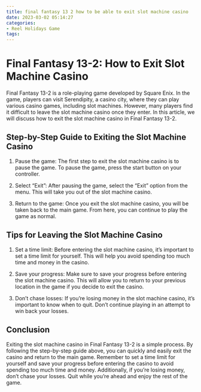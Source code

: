 ```yaml
---
title: final fantasy 13 2 how to be able to exit slot machine casino
date: 2023-03-02 05:14:27
categories:
- Reel Holidays Game
tags:
---
```

# Final Fantasy 13-2: How to Exit Slot Machine Casino

Final Fantasy 13-2 is a role-playing game developed by Square Enix. In the game, players can visit Serendipity, a casino city, where they can play various casino games, including slot machines. However, many players find it difficult to leave the slot machine casino once they enter. In this article, we will discuss how to exit the slot machine casino in Final Fantasy 13-2.

## Step-by-Step Guide to Exiting the Slot Machine Casino

1. Pause the game: The first step to exit the slot machine casino is to pause the game. To pause the game, press the start button on your controller.

2. Select “Exit”: After pausing the game, select the “Exit” option from the menu. This will take you out of the slot machine casino.

3. Return to the game: Once you exit the slot machine casino, you will be taken back to the main game. From here, you can continue to play the game as normal.

## Tips for Leaving the Slot Machine Casino

1. Set a time limit: Before entering the slot machine casino, it’s important to set a time limit for yourself. This will help you avoid spending too much time and money in the casino.

2. Save your progress: Make sure to save your progress before entering the slot machine casino. This will allow you to return to your previous location in the game if you decide to exit the casino.

3. Don’t chase losses: If you’re losing money in the slot machine casino, it’s important to know when to quit. Don’t continue playing in an attempt to win back your losses.

## Conclusion

Exiting the slot machine casino in Final Fantasy 13-2 is a simple process. By following the step-by-step guide above, you can quickly and easily exit the casino and return to the main game. Remember to set a time limit for yourself and save your progress before entering the casino to avoid spending too much time and money. Additionally, if you’re losing money, don’t chase your losses. Quit while you’re ahead and enjoy the rest of the game.